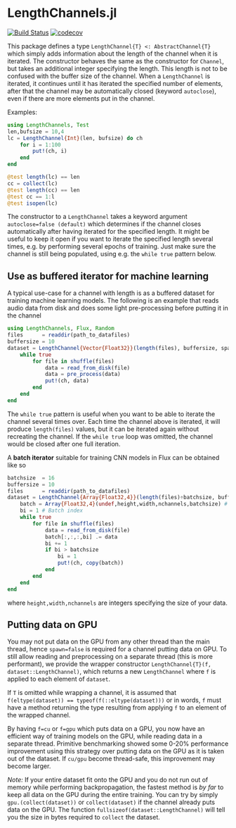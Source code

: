# LengthChannels.jl

[![Build Status](https://travis-ci.org/baggepinnen/LengthChannels.jl.svg?branch=master)](https://travis-ci.org/baggepinnen/LengthChannels.jl)
[![codecov](https://codecov.io/gh/baggepinnen/LengthChannels.jl/branch/master/graph/badge.svg)](https://codecov.io/gh/baggepinnen/LengthChannels.jl)

This package defines a type `LengthChannel{T} <: AbstractChannel{T}` which simply adds information about the length of the channel when it is iterated. The constructor behaves the same as the constructor for `Channel`, but takes an additional integer specifying the length. This length is not to be confused with the buffer size of the channel. When a `LengthChannel` is iterated, it continues until it has iterated the specified number of elements, after that the channel may be automatically closed (keyword `autoclose`), even if there are more elements put in the channel.

Examples:

```julia
using LengthChannels, Test
len,bufsize = 10,4
lc = LengthChannel{Int}(len, bufsize) do ch
    for i = 1:100
        put!(ch, i)
    end
end

@test length(lc) == len
cc = collect(lc)
@test length(cc) == len
@test cc == 1:l
@test isopen(lc)
```

The constructor to a `LengthChannel` takes a keyword argument `autoclose=false (default)` which determines if the channel closes automatically after having iterated for the specified length. It might be useful to keep it open if you want to iterate the specified length several times, e.g. by performing several epochs of training. Just make sure the channel is still being populated, using e.g. the `while true` pattern below.



## Use as buffered iterator for machine learning
A typical use-case for a channel with length is as a buffered dataset for training machine learning models. The following is an example that reads audio data from disk and does some light pre-processing before putting it in the channel
```julia
using LengthChannels, Flux, Random
files      = readdir(path_to_datafiles)
buffersize = 10
dataset = LengthChannel{Vector{Float32}}(length(files), buffersize, spawn=true) do ch
    while true
        for file in shuffle(files)
            data = read_from_disk(file)
            data = pre_process(data)
            put!(ch, data)
        end
    end
end
```
The `while true` pattern is useful when you want to be able to iterate the channel several times over. Each time the channel above is iterated, it will produce `length(files)` values, but it can be iterated again without recreating the channel. If the `while true` loop was omitted, the channel would be closed after one full iteration.

A **batch iterator** suitable for training CNN models in Flux can be obtained like so
```julia
batchsize  = 16
buffersize = 10
files      = readdir(path_to_datafiles)
dataset = LengthChannel{Array{Float32,4}}(length(files)÷batchsize, buffersize, spawn=true) do ch
    batch = Array{Float32,4}(undef,height,width,nchannels,batchsize) # Batches in last dim
    bi = 1 # Batch index
    while true
        for file in shuffle(files)
            data = read_from_disk(file)
            batch[:,:,:,bi] .= data
            bi += 1
            if bi > batchsize
                bi = 1
                put!(ch, copy(batch))
            end
        end
    end
end
```
where `height,width,nchannels` are integers specifying the size of your data.

## Putting data on GPU
You may not put data on the GPU from any other thread than the main thread, hence `spawn=false` is required for a channel putting data on GPU. To still allow reading and preprocessing on a separate thread (this is more performant), we provide the wrapper constructor `LengthChannel{T}(f, dataset::LengthChannel)`, which returns a new `LengthChannel` where `f` is applied to each element of `dataset`.

If `T` is omitted while wrapping a channel, it is assumed that `f(eltype(dataset)) == typeof(f(::eltype(dataset)))` or in words, `f` must have a method returning the type resulting from applying `f` to an element of the wrapped channel.

By having `f=cu` or `f=gpu` which puts data on a GPU, you now have an efficient way of training models on the GPU, while reading data in a separate thread. Primitive benchmarking showed some 0-20% performance improvement using this strategy over putting data on the GPU as it is taken out of the dataset. If `cu/gpu` become thread-safe, this improvement may become larger.

*Note:* If your entire dataset fit onto the GPU and you do not run out of memory while performing backpropagation, the fastest method is *by far* to keep all data on the GPU during the entire training. You can try by simply `gpu.(collect(dataset))` or `collect(dataset)` if the channel already puts data on the GPU. The function `fullsizeof(dataset::LengthChannel)` will tell you the size in bytes required to `collect` the dataset.
